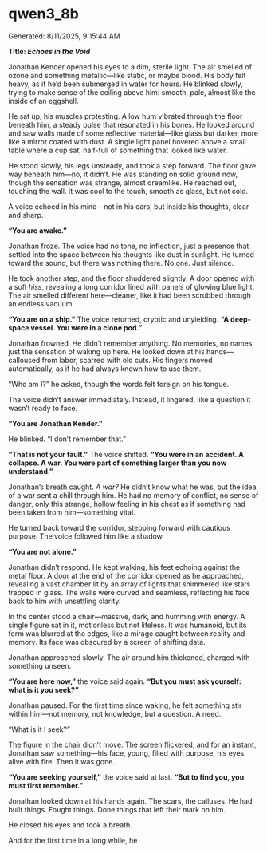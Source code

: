 # qwen3_8b

Generated: 8/11/2025, 9:15:44 AM

**Title: *Echoes in the Void***  

Jonathan Kender opened his eyes to a dim, sterile light. The air smelled of ozone and something metallic—like static, or maybe blood. His body felt heavy, as if he’d been submerged in water for hours. He blinked slowly, trying to make sense of the ceiling above him: smooth, pale, almost like the inside of an eggshell.  

He sat up, his muscles protesting. A low hum vibrated through the floor beneath him, a steady pulse that resonated in his bones. He looked around and saw walls made of some reflective material—like glass but darker, more like a mirror coated with dust. A single light panel hovered above a small table where a cup sat, half-full of something that looked like water.  

He stood slowly, his legs unsteady, and took a step forward. The floor gave way beneath him—no, it didn’t. He was standing on solid ground now, though the sensation was strange, almost dreamlike. He reached out, touching the wall. It was cool to the touch, smooth as glass, but not cold.  

A voice echoed in his mind—not in his ears, but inside his thoughts, clear and sharp.  

**“You are awake.”**  

Jonathan froze. The voice had no tone, no inflection, just a presence that settled into the space between his thoughts like dust in sunlight. He turned toward the sound, but there was nothing there. No one. Just silence.  

He took another step, and the floor shuddered slightly. A door opened with a soft *hiss*, revealing a long corridor lined with panels of glowing blue light. The air smelled different here—cleaner, like it had been scrubbed through an endless vacuum.  

**“You are on a ship.”** The voice returned, cryptic and unyielding. **“A deep-space vessel. You were in a clone pod.”**  

Jonathan frowned. He didn’t remember anything. No memories, no names, just the sensation of waking up here. He looked down at his hands—calloused from labor, scarred with old cuts. His fingers moved automatically, as if he had always known how to use them.  

“Who am I?” he asked, though the words felt foreign on his tongue.  

The voice didn’t answer immediately. Instead, it lingered, like a question it wasn’t ready to face.  

**“You are Jonathan Kender.”**  

He blinked. “I don’t remember that.”  

**“That is not your fault.”** The voice shifted. **“You were in an accident. A collapse. A war. You were part of something larger than you now understand.”**  

Jonathan’s breath caught. *A war?* He didn’t know what he was, but the idea of a war sent a chill through him. He had no memory of conflict, no sense of danger, only this strange, hollow feeling in his chest as if something had been taken from him—something vital.  

He turned back toward the corridor, stepping forward with cautious purpose. The voice followed him like a shadow.  

**“You are not alone.”**  

Jonathan didn’t respond. He kept walking, his feet echoing against the metal floor. A door at the end of the corridor opened as he approached, revealing a vast chamber lit by an array of lights that shimmered like stars trapped in glass. The walls were curved and seamless, reflecting his face back to him with unsettling clarity.  

In the center stood a chair—massive, dark, and humming with energy. A single figure sat in it, motionless but not lifeless. It was humanoid, but its form was blurred at the edges, like a mirage caught between reality and memory. Its face was obscured by a screen of shifting data.  

Jonathan approached slowly. The air around him thickened, charged with something unseen.  

**“You are here now,”** the voice said again. **“But you must ask yourself: what is it you seek?”**  

Jonathan paused. For the first time since waking, he felt something stir within him—not memory, not knowledge, but a question. A need.  

“What is it I seek?”  

The figure in the chair didn’t move. The screen flickered, and for an instant, Jonathan saw something—his face, young, filled with purpose, his eyes alive with fire. Then it was gone.  

**“You are seeking yourself,”** the voice said at last. **“But to find you, you must first remember.”**  

Jonathan looked down at his hands again. The scars, the calluses. He had built things. Fought things. Done things that left their mark on him.  

He closed his eyes and took a breath.  

And for the first time in a long while, he